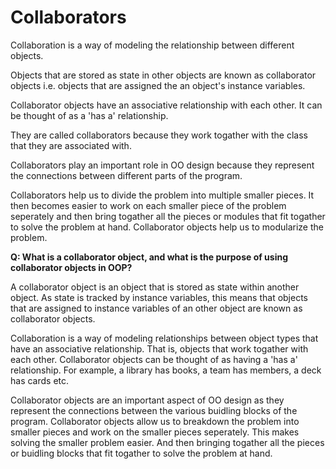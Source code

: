 # Collaborators

Collaboration is a way of modeling the relationship between different objects. 

Objects that are stored as state in other objects are known as collaborator objects i.e. objects that are assigned the an object's instance variables.

Collaborator objects have an associative relationship with each other. It can be thought of as a 'has a' relationship. 

They are called collaborators because they work togather with the class that they are associated with. 

Collaborators play an important role in OO design because they represent the connections between different parts of the program. 

Collaborators help us to divide the problem into multiple smaller pieces. It then becomes easier to work on each smaller piece of the problem seperately and then bring togather all the pieces or modules that fit togather to solve the problem at hand. Collaborator objects help us to modularize the problem. 

__Q: What is a collaborator object, and what is the purpose of using collaborator objects in OOP?__

A collaborator object is an object that is stored as state within another object. As state is tracked by instance variables, this means that objects that are assigned to instance variables of an other object are known as collaborator objects. 

Collaboration is a way of modeling relationships between object types that have an associative relationship. That is, objects that work togather with each other. Collaborator objects can be thought of as having a 'has a' relationship. For example, a library has books, a team has members, a deck has cards etc.

Collaborator objects are an important aspect of OO design as they represent the connections between the various buidling blocks of the program. Collaborator objects allow us to breakdown the problem into smaller pieces and work on the smaller pieces seperately. This makes solving the smaller problem easier. And then bringing togather all the pieces or buidling blocks that fit togather to solve the problem at hand.
